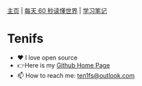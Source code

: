 [主页](https://ten1fs.github.io/) | [每天 60 秒读懂世界](https://ten1fs.github.io/60s/) | [学习笔记](https://ten1fs.github.io/study/)

# Tenifs

- ❤️ I love open source
- 👉Here is my [Github Home Page](https://github.com/ten1fs)
- 📫 How to reach me: [ten1fs@outlook.com](mailto:ten1fs@outlook.com)


